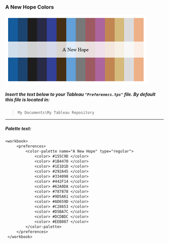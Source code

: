 
### A New Hope Colors

![A New Hope](../images/new_hope.png)

##### Insert the text below to your Tableau `"Preferenecs.tps"` file.  By default this file is located in:  
> `My Documents\My Tableau Repository`

---  

##### Palette text:
```{html}
<workbook> 
	 <preferences>
         <color-palette name="A New Hope" type="regular"> 
			 <color> #155C9D </color> 
			 <color> #1B4470 </color> 
			 <color> #1E1D1D </color> 
			 <color> #292A45 </color> 
			 <color> #334098 </color> 
			 <color> #442F14 </color> 
			 <color> #62A0DA </color> 
			 <color> #787878 </color> 
			 <color> #9D5A61 </color> 
			 <color> #AD659D </color> 
			 <color> #C28653 </color> 
			 <color> #D5BA7C </color> 
			 <color> #DCDBDC </color> 
			 <color> #EEB087 </color> 
		 </color-palette> 
	 </preferences> 
 </workbook>
 ```
